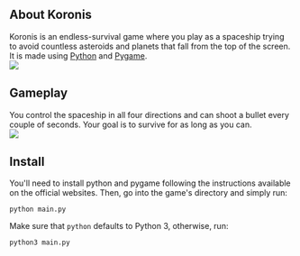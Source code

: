 ## About Koronis
Koronis is an endless-survival game where you play as a spaceship trying to avoid countless asteroids and planets that fall from the top of the screen. It is made using [Python](python.org) and [Pygame](pygame.org).\
![](https://img.itch.zone/aW1nLzcwMDE0OTEucG5n/original/xSMbb%2F.png)
## Gameplay
You control the spaceship in all four directions and can shoot a bullet every couple of seconds. Your goal is to survive for as long as you can.\
![](https://img.itch.zone/aW1nLzcwMDE0OTYucG5n/original/DccAbb.png)
## Install
You'll need to install python and pygame following the instructions available on the official websites. Then, go into the game's directory and simply run:

    python main.py
Make sure that `python` defaults to Python 3, otherwise, run:

    python3 main.py

